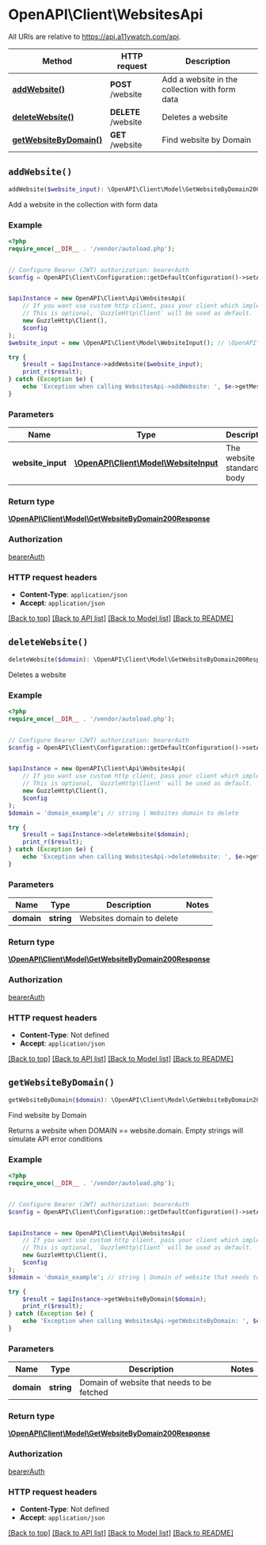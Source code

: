 # OpenAPI\Client\WebsitesApi

All URIs are relative to https://api.a11ywatch.com/api.

Method | HTTP request | Description
------------- | ------------- | -------------
[**addWebsite()**](WebsitesApi.md#addWebsite) | **POST** /website | Add a website in the collection with form data
[**deleteWebsite()**](WebsitesApi.md#deleteWebsite) | **DELETE** /website | Deletes a website
[**getWebsiteByDomain()**](WebsitesApi.md#getWebsiteByDomain) | **GET** /website | Find website by Domain


## `addWebsite()`

```php
addWebsite($website_input): \OpenAPI\Client\Model\GetWebsiteByDomain200Response
```

Add a website in the collection with form data



### Example

```php
<?php
require_once(__DIR__ . '/vendor/autoload.php');


// Configure Bearer (JWT) authorization: bearerAuth
$config = OpenAPI\Client\Configuration::getDefaultConfiguration()->setAccessToken('YOUR_ACCESS_TOKEN');


$apiInstance = new OpenAPI\Client\Api\WebsitesApi(
    // If you want use custom http client, pass your client which implements `GuzzleHttp\ClientInterface`.
    // This is optional, `GuzzleHttp\Client` will be used as default.
    new GuzzleHttp\Client(),
    $config
);
$website_input = new \OpenAPI\Client\Model\WebsiteInput(); // \OpenAPI\Client\Model\WebsiteInput | The website standard body

try {
    $result = $apiInstance->addWebsite($website_input);
    print_r($result);
} catch (Exception $e) {
    echo 'Exception when calling WebsitesApi->addWebsite: ', $e->getMessage(), PHP_EOL;
}
```

### Parameters

Name | Type | Description  | Notes
------------- | ------------- | ------------- | -------------
 **website_input** | [**\OpenAPI\Client\Model\WebsiteInput**](../Model/WebsiteInput.md)| The website standard body |

### Return type

[**\OpenAPI\Client\Model\GetWebsiteByDomain200Response**](../Model/GetWebsiteByDomain200Response.md)

### Authorization

[bearerAuth](../../README.md#bearerAuth)

### HTTP request headers

- **Content-Type**: `application/json`
- **Accept**: `application/json`

[[Back to top]](#) [[Back to API list]](../../README.md#endpoints)
[[Back to Model list]](../../README.md#models)
[[Back to README]](../../README.md)

## `deleteWebsite()`

```php
deleteWebsite($domain): \OpenAPI\Client\Model\GetWebsiteByDomain200Response
```

Deletes a website



### Example

```php
<?php
require_once(__DIR__ . '/vendor/autoload.php');


// Configure Bearer (JWT) authorization: bearerAuth
$config = OpenAPI\Client\Configuration::getDefaultConfiguration()->setAccessToken('YOUR_ACCESS_TOKEN');


$apiInstance = new OpenAPI\Client\Api\WebsitesApi(
    // If you want use custom http client, pass your client which implements `GuzzleHttp\ClientInterface`.
    // This is optional, `GuzzleHttp\Client` will be used as default.
    new GuzzleHttp\Client(),
    $config
);
$domain = 'domain_example'; // string | Websites domain to delete

try {
    $result = $apiInstance->deleteWebsite($domain);
    print_r($result);
} catch (Exception $e) {
    echo 'Exception when calling WebsitesApi->deleteWebsite: ', $e->getMessage(), PHP_EOL;
}
```

### Parameters

Name | Type | Description  | Notes
------------- | ------------- | ------------- | -------------
 **domain** | **string**| Websites domain to delete |

### Return type

[**\OpenAPI\Client\Model\GetWebsiteByDomain200Response**](../Model/GetWebsiteByDomain200Response.md)

### Authorization

[bearerAuth](../../README.md#bearerAuth)

### HTTP request headers

- **Content-Type**: Not defined
- **Accept**: `application/json`

[[Back to top]](#) [[Back to API list]](../../README.md#endpoints)
[[Back to Model list]](../../README.md#models)
[[Back to README]](../../README.md)

## `getWebsiteByDomain()`

```php
getWebsiteByDomain($domain): \OpenAPI\Client\Model\GetWebsiteByDomain200Response
```

Find website by Domain

Returns a website when DOMAIN == website.domain.  Empty strings will simulate API error conditions

### Example

```php
<?php
require_once(__DIR__ . '/vendor/autoload.php');


// Configure Bearer (JWT) authorization: bearerAuth
$config = OpenAPI\Client\Configuration::getDefaultConfiguration()->setAccessToken('YOUR_ACCESS_TOKEN');


$apiInstance = new OpenAPI\Client\Api\WebsitesApi(
    // If you want use custom http client, pass your client which implements `GuzzleHttp\ClientInterface`.
    // This is optional, `GuzzleHttp\Client` will be used as default.
    new GuzzleHttp\Client(),
    $config
);
$domain = 'domain_example'; // string | Domain of website that needs to be fetched

try {
    $result = $apiInstance->getWebsiteByDomain($domain);
    print_r($result);
} catch (Exception $e) {
    echo 'Exception when calling WebsitesApi->getWebsiteByDomain: ', $e->getMessage(), PHP_EOL;
}
```

### Parameters

Name | Type | Description  | Notes
------------- | ------------- | ------------- | -------------
 **domain** | **string**| Domain of website that needs to be fetched |

### Return type

[**\OpenAPI\Client\Model\GetWebsiteByDomain200Response**](../Model/GetWebsiteByDomain200Response.md)

### Authorization

[bearerAuth](../../README.md#bearerAuth)

### HTTP request headers

- **Content-Type**: Not defined
- **Accept**: `application/json`

[[Back to top]](#) [[Back to API list]](../../README.md#endpoints)
[[Back to Model list]](../../README.md#models)
[[Back to README]](../../README.md)

